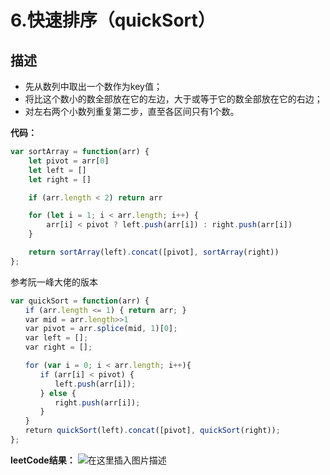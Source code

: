 
# 6.快速排序（quickSort）

## 描述

* 先从数列中取出一个数作为key值；
* 将比这个数小的数全部放在它的左边，大于或等于它的数全部放在它的右边；
* 对左右两个小数列重复第二步，直至各区间只有1个数。

**代码：**

```js
var sortArray = function(arr) {
    let pivot = arr[0]
    let left = []
    let right = []

    if (arr.length < 2) return arr

    for (let i = 1; i < arr.length; i++) {
        arr[i] < pivot ? left.push(arr[i]) : right.push(arr[i])
    }

    return sortArray(left).concat([pivot], sortArray(right))  
};
```

参考阮一峰大佬的版本

```js
var quickSort = function(arr) {
　　if (arr.length <= 1) { return arr; }
　　var mid = arr.length>>1
　　var pivot = arr.splice(mid, 1)[0];
　　var left = [];
　　var right = [];

　　for (var i = 0; i < arr.length; i++){
　　　　if (arr[i] < pivot) {
　　　　　　left.push(arr[i]);
　　　　} else {
　　　　　　right.push(arr[i]);
　　　　}
　　}
　　return quickSort(left).concat([pivot], quickSort(right));
};
```

**leetCode结果：**
![在这里插入图片描述](https://img-blog.csdnimg.cn/20200401165050690.png?x-oss-process=image/watermark,type_ZmFuZ3poZW5naGVpdGk,shadow_10,text_aHR0cHM6Ly9ibG9nLmNzZG4ubmV0L2piajY1Njg4Mzl6,size_16,color_FFFFFF,t_70)

